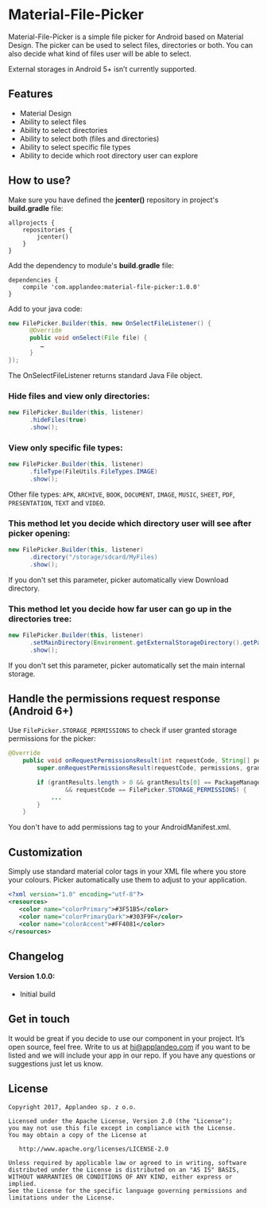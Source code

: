 # Material-File-Picker

Material-File-Picker is a simple file picker for Android based on Material Design. The picker can be used to select files, directories or both. You can also decide what kind of files user will be able to select.

External storages in Android 5+ isn’t currently supported.


## Features
* Material Design
* Ability to select files
* Ability to select directories
* Ability to select both (files and directories)
* Ability to select specific file types
* Ability to decide which root directory user can explore


## How to use?
Make sure you have defined the **jcenter()** repository in project's **build.gradle** file:
```
allprojects {
    repositories {
        jcenter()
    }
}
```

Add the dependency to module's **build.gradle** file:
```
dependencies {
    compile 'com.applandeo:material-file-picker:1.0.0'
}
```

Add to your java code:
```java
new FilePicker.Builder(this, new OnSelectFileListener() {
      @Override
      public void onSelect(File file) {
         …
      }
});
```
The OnSelectFileListener returns standard Java File object.


### Hide files and view only directories:
```java
new FilePicker.Builder(this, listener)
      .hideFiles(true)
      .show();
```

### View only specific file types:
```java
new FilePicker.Builder(this, listener)
      .fileType(FileUtils.FileTypes.IMAGE)
      .show();
```

Other file types: ```APK```, ```ARCHIVE```, ```BOOK```, ```DOCUMENT```, ```IMAGE```, ```MUSIC```, ```SHEET```, ```PDF```, ```PRESENTATION```, ```TEXT``` and ```VIDEO```.

### This method let you decide which directory user will see after picker opening:
```java
new FilePicker.Builder(this, listener)
      .directory("/storage/sdcard/MyFiles)
      .show();
```
If you don't set this parameter, picker automatically view Download directory.

### This method let you decide how far user can go up in the directories tree:
```java
new FilePicker.Builder(this, listener)
      .setMainDirectory(Environment.getExternalStorageDirectory().getPath())
      .show();
```
If you don't set this parameter, picker automatically set the main internal storage.


## Handle the permissions request response (Android 6+)
Use ```FilePicker.STORAGE_PERMISSIONS``` to check if user granted storage permissions for the picker:
```java
@Override
    public void onRequestPermissionsResult(int requestCode, String[] permissions, int[] grantResults) {
        super.onRequestPermissionsResult(requestCode, permissions, grantResults);

        if (grantResults.length > 0 && grantResults[0] == PackageManager.PERMISSION_GRANTED
                && requestCode == FilePicker.STORAGE_PERMISSIONS) {
            ...
        }
    }
```

You don't have to add permissions tag to your AndroidManifest.xml.


## Customization
Simply use standard material color tags in your XML file where you store your colours. Picker automatically use them to adjust to your application.

```xml
<?xml version="1.0" encoding="utf-8"?>
<resources>
   <color name="colorPrimary">#3F51B5</color>
   <color name="colorPrimaryDark">#303F9F</color>
   <color name="colorAccent">#FF4081</color>
</resources>
```


## Changelog
#### Version 1.0.0:
* Initial build


## Get in touch
It would be great if you decide to use our component in your project. It’s open source, feel free. Write to us at hi@applandeo.com if you want to be listed and we will include your app in our repo. If you have any questions or suggestions just let us know.


## License
```
Copyright 2017, Applandeo sp. z o.o.

Licensed under the Apache License, Version 2.0 (the "License");
you may not use this file except in compliance with the License.
You may obtain a copy of the License at

   http://www.apache.org/licenses/LICENSE-2.0

Unless required by applicable law or agreed to in writing, software
distributed under the License is distributed on an "AS IS" BASIS,
WITHOUT WARRANTIES OR CONDITIONS OF ANY KIND, either express or implied.
See the License for the specific language governing permissions and
limitations under the License.
```
